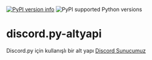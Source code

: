 <a href="https://pypi.python.org/pypi/discord.py" rel="nofollow"><img alt="PyPI version info" src="https://warehouse-camo.ingress.cmh1.psfhosted.org/e21c149917b21ef666e263301355bec38dc9cdc7/68747470733a2f2f696d672e736869656c64732e696f2f707970692f762f646973636f72642e70792e737667"></a>   <img alt="PyPI supported Python versions" src="https://warehouse-camo.ingress.cmh1.psfhosted.org/8e1405914abb6344bbb99077cf7d2c5e09999e9e/68747470733a2f2f696d672e736869656c64732e696f2f707970692f707976657273696f6e732f646973636f72642e70792e737667"> 
# discord.py-altyapi
Discord.py için kullanışlı bir alt yapı
[Discord Sunucumuz](https://discord.gg/WznBqc2)
